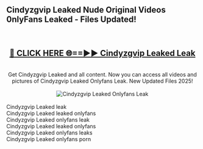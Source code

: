 <h2>Cindyzgvip Leaked Nude Original Videos 0nlyFans Leaked - Files Updated! </h2>
<br>
<div align="center">
<h2><a href="https://213.232.235.80/live/video.php?q=cindyzgvip-leaked" rel="nofollow">🔴 CLICK HERE 🌐==►► Cindyzgvip Leaked Leak</a></h2>
<br>
Get Cindyzgvip Leaked and all content. Now you can access all videos and pictures of Cindyzgvip Leaked Onlyfans Leak. New Updated Files 2025!
<br>
<br>
<a href="https://213.232.235.80/live/video.php?q=cindyzgvip-leaked" rel="nofollow" data-target="animated-image.originalLink"><img src="https://i.imgur.com/1EjSzPs.png" alt="Cindyzgvip Leaked Onlyfans Leak" style="max-width: 100%; display: inline-block;" data-target="animated-image.originalImage"></a>
</div>
<br>
Cindyzgvip Leaked leak<br>
Cindyzgvip Leaked leaked onlyfans<br>
Cindyzgvip Leaked onlyfans leak<br>
Cindyzgvip Leaked leaked onlyfans<br>
Cindyzgvip Leaked onlyfans leaks<br>
Cindyzgvip Leaked onlyfans porn
